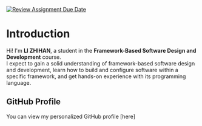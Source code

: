 [![Review Assignment Due Date](https://classroom.github.com/assets/deadline-readme-button-22041afd0340ce965d47ae6ef1cefeee28c7c493a6346c4f15d667ab976d596c.svg)](https://classroom.github.com/a/0MOLbOcH)

# Introduction  
Hi! I'm **LI ZHIHAN**, a student in the **Framework-Based Software Design and Development** course.  
I expect to gain a solid understanding of framework-based software design and development, learn how to build and configure software within a specific framework, and get hands-on experience with its programming language.  


## GitHub Profile  

You can view my personalized GitHub profile [here]

